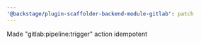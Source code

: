 ```yaml
---
'@backstage/plugin-scaffolder-backend-module-gitlab': patch
---
```


Made "gitlab:pipeline:trigger" action idempotent
